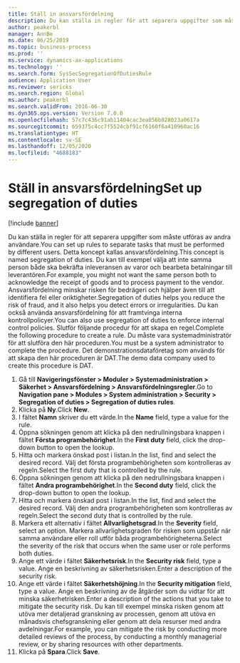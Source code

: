 ```yaml
---
title: Ställ in ansvarsfördelning
description: Du kan ställa in regler för att separera uppgifter som måste utföras av andra användare.
author: peakerbl
manager: AnnBe
ms.date: 06/25/2019
ms.topic: business-process
ms.prod: ''
ms.service: dynamics-ax-applications
ms.technology: ''
ms.search.form: SysSecSegregationOfDutiesRule
audience: Application User
ms.reviewer: sericks
ms.search.region: Global
ms.author: peakerbl
ms.search.validFrom: 2016-06-30
ms.dyn365.ops.version: Version 7.0.0
ms.openlocfilehash: 57c7c436c91ab11404cac3ea056b028023a0617a
ms.sourcegitcommit: 659375c4cc7f5524cbf91cf6160f6a410960ac16
ms.translationtype: HT
ms.contentlocale: sv-SE
ms.lasthandoff: 12/05/2020
ms.locfileid: "4688183"
---
```

# <a name="set-up-segregation-of-duties"></a><span data-ttu-id="cf793-103">Ställ in ansvarsfördelning</span><span class="sxs-lookup"><span data-stu-id="cf793-103">Set up segregation of duties</span></span>

[!include [banner](../../includes/banner.md)]

<span data-ttu-id="cf793-104">Du kan ställa in regler för att separera uppgifter som måste utföras av andra användare.</span><span class="sxs-lookup"><span data-stu-id="cf793-104">You can set up rules to separate tasks that must be performed by different users.</span></span> <span data-ttu-id="cf793-105">Detta koncept kallas ansvarsfördelning.</span><span class="sxs-lookup"><span data-stu-id="cf793-105">This concept is named segregation of duties.</span></span> <span data-ttu-id="cf793-106">Du kan till exempel välja att inte samma person både ska bekräfta inleveransen av varor och bearbeta betalningar till leverantören.</span><span class="sxs-lookup"><span data-stu-id="cf793-106">For example, you might not want the same person both to acknowledge the receipt of goods and to process payment to the vendor.</span></span> <span data-ttu-id="cf793-107">Ansvarsfördelning minskar risken för bedrägeri och hjälper även till att identifiera fel eller oriktigheter.</span><span class="sxs-lookup"><span data-stu-id="cf793-107">Segregation of duties helps you reduce the risk of fraud, and it also helps you detect errors or irregularities.</span></span> <span data-ttu-id="cf793-108">Du kan också använda ansvarsfördelning för att framtvinga interna kontrollpolicyer.</span><span class="sxs-lookup"><span data-stu-id="cf793-108">You can also use segregation of duties to enforce internal control policies.</span></span> <span data-ttu-id="cf793-109">Slutför följande procedur för att skapa en regel.</span><span class="sxs-lookup"><span data-stu-id="cf793-109">Complete the following procedure to create a rule.</span></span> <span data-ttu-id="cf793-110">Du måste vara systemadministratör för att slutföra den här proceduren.</span><span class="sxs-lookup"><span data-stu-id="cf793-110">You must be a system administrator to complete the procedure.</span></span> <span data-ttu-id="cf793-111">Det demonstrationsdataföretag som används för att skapa den här proceduren är DAT.</span><span class="sxs-lookup"><span data-stu-id="cf793-111">The demo data company used to create this procedure is DAT.</span></span> 

1. <span data-ttu-id="cf793-112">Gå till **Navigeringsfönster > Moduler > Systemadministration > Säkerhet > Ansvarsfördelning > Ansvarsfördelningsregler**.</span><span class="sxs-lookup"><span data-stu-id="cf793-112">Go to **Navigation pane > Modules > System administration > Security > Segregation of duties > Segregation of duties rules**.</span></span>
2. <span data-ttu-id="cf793-113">Klicka på **Ny**.</span><span class="sxs-lookup"><span data-stu-id="cf793-113">Click **New**.</span></span>
3. <span data-ttu-id="cf793-114">I fältet **Namn** skriver du ett värde.</span><span class="sxs-lookup"><span data-stu-id="cf793-114">In the **Name** field, type a value for the rule.</span></span>
4. <span data-ttu-id="cf793-115">Öppna sökningen genom att klicka på den nedrullningsbara knappen i fältet **Första programbehörighet**.</span><span class="sxs-lookup"><span data-stu-id="cf793-115">In the **First duty** field, click the drop-down button to open the lookup.</span></span>
5. <span data-ttu-id="cf793-116">Hitta och markera önskad post i listan.</span><span class="sxs-lookup"><span data-stu-id="cf793-116">In the list, find and select the desired record.</span></span> <span data-ttu-id="cf793-117">Välj det första programbehörigheten som kontrolleras av regeln.</span><span class="sxs-lookup"><span data-stu-id="cf793-117">Select the first duty that is controlled by the rule.</span></span>
6. <span data-ttu-id="cf793-118">Öppna sökningen genom att klicka på den nedrullningsbara knappen i fältet **Andra programbehörighet**.</span><span class="sxs-lookup"><span data-stu-id="cf793-118">In the **Second duty** field, click the drop-down button to open the lookup.</span></span> 
7. <span data-ttu-id="cf793-119">Hitta och markera önskad post i listan.</span><span class="sxs-lookup"><span data-stu-id="cf793-119">In the list, find and select the desired record.</span></span> <span data-ttu-id="cf793-120">Välj den andra programbehörigheten som kontrolleras av regeln.</span><span class="sxs-lookup"><span data-stu-id="cf793-120">Select the second duty that is controlled by the rule.</span></span>
10. <span data-ttu-id="cf793-121">Markera ett alternativ i fältet **Allvarlighetsgrad**.</span><span class="sxs-lookup"><span data-stu-id="cf793-121">In the **Severity** field, select an option.</span></span> <span data-ttu-id="cf793-122">Markera allvarlighetsgraden för risken som uppstår när samma användare eller roll utför båda programbehörigheterna.</span><span class="sxs-lookup"><span data-stu-id="cf793-122">Select the severity of the risk that occurs when the same user or role performs both duties.</span></span>  
11. <span data-ttu-id="cf793-123">Ange ett värde i fältet **Säkerhetsrisk**.</span><span class="sxs-lookup"><span data-stu-id="cf793-123">In the **Security risk** field, type a value.</span></span> <span data-ttu-id="cf793-124">Ange en beskrivning av säkerhetsrisken.</span><span class="sxs-lookup"><span data-stu-id="cf793-124">Enter a description of the security risk.</span></span>  
12. <span data-ttu-id="cf793-125">Ange ett värde i fältet **Säkerhetshöjning**.</span><span class="sxs-lookup"><span data-stu-id="cf793-125">In the **Security mitigation** field, type a value.</span></span> <span data-ttu-id="cf793-126">Ange en beskrivning av de åtgärder som du vidtar för att minska säkerhetrisken.</span><span class="sxs-lookup"><span data-stu-id="cf793-126">Enter a description of the actions that you take to mitigate the security risk.</span></span> <span data-ttu-id="cf793-127">Du kan till exempel minska risken genom att utöva mer detaljerad granskning av processen, genom att utöva en månadsvis chefsgranskning eller genom att dela resurser med andra avdelningar.</span><span class="sxs-lookup"><span data-stu-id="cf793-127">For example, you can mitigate the risk by conducting more detailed reviews of the process, by conducting a monthly managerial review, or by sharing resources with other departments.</span></span>     
13. <span data-ttu-id="cf793-128">Klicka på **Spara**.</span><span class="sxs-lookup"><span data-stu-id="cf793-128">Click **Save**.</span></span>

